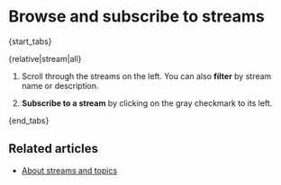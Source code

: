 # Browse and subscribe to streams

{start_tabs}

{relative|stream|all}

1. Scroll through the streams on the left. You can also **filter** by stream
   name or description.

1. **Subscribe to a stream** by clicking on the gray checkmark to its left.

{end_tabs}

## Related articles

* [About streams and topics](/help/about-streams-and-topics)
